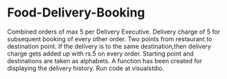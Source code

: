 # Food-Delivery-Booking
Combined orders of max 5 per Delivery Executive.
Delivery charge of 5 for subsequent booking of every other order.
Two points from restaurant to destination point.
If the delivery is to the same destination,then delivery charge gets added up with rs.5 on every order.
Starting point and destinations are taken as alphabets.
A function has been created for displaying the delivery history.
Run code at visualstdio.
